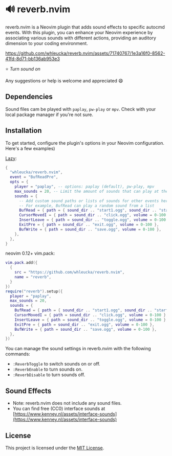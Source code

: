 # 🔊 reverb.nvim

reverb.nvim is a Neovim plugin that adds sound effects to specific autocmd events. With this plugin, you can enhance your Neovim experience by associating various sounds with different actions, providing an auditory dimension to your coding environment.

https://github.com/whleucka/reverb.nvim/assets/71740767/1e3a16f0-8562-41fd-8d71-bb136ab953e3

⭐ *Turn sound on* 

Any suggestions or help is welcome and appreciated 😄

## Dependencies

Sound files cam be played with `paplay`, `pw-play` or `mpv`. Check with your local package manager if you're not sure.

## Installation

To get started, configure the plugin's options in your Neovim configuration. Here's a few examples) 

[Lazy](https://github.com/folke/lazy.nvim):
```lua
{
  "whleucka/reverb.nvim",
  event = "BufReadPre",
  opts = {
    player = "paplay", -- options: paplay (default), pw-play, mpv
    max_sounds = 20, -- Limit the amount of sounds that can play at the same time
    sounds = {
      -- Add custom sound paths or lists of sounds for other events here
      -- For example, BufRead can play a random sound from a list
      BufRead = { path = { sound_dir .. "start1.ogg", sound_dir .. "start2.ogg" }, volume = 0-100 },
      CursorMovedI = { path = sound_dir .. "click.ogg", volume = 0-100 },
      InsertLeave = { path = sound_dir .. "toggle.ogg", volume = 0-100 },
      ExitPre = { path = sound_dir .. "exit.ogg", volume = 0-100 },
      BufWrite = { path = sound_dir .. "save.ogg", volume = 0-100 },
    },
  },
}
```

neovim 0.12+ vim.pack:
```lua
vim.pack.add({
  {
    src = "https://github.com/whleucka/reverb.nvim",
    name = "reverb",
  }
})
require("reverb").setup({
  player = "paplay",
  max_sounds = 20,
  sounds = {
    BufRead = { path = { sound_dir .. "start1.ogg", sound_dir .. "start2.ogg" }, volume = 0-100 },
    CursorMovedI = { path = sound_dir .. "click.ogg", volume = 0-100 },
    InsertLeave = { path = sound_dir .. "toggle.ogg", volume = 0-100 },
    ExitPre = { path = sound_dir .. "exit.ogg", volume = 0-100 },
    BufWrite = { path = sound_dir .. "save.ogg", volume = 0-100 },
  },
})
```


You can manage the sound settings in reverb.nvim with the following commands:

- `:ReverbToggle` to switch sounds on or off.
- `:ReverbEnable` to turn sounds on.
- `:ReverbDisable` to turn sounds off.


## Sound Effects

- Note: reverb.nvim does not include any sound files.
- You can find free (CC0) interface sounds at [https://www.kenney.nl/assets/interface-sounds](https://www.kenney.nl/assets/interface-sounds)

## License

This project is licensed under the [MIT License](LICENSE).
